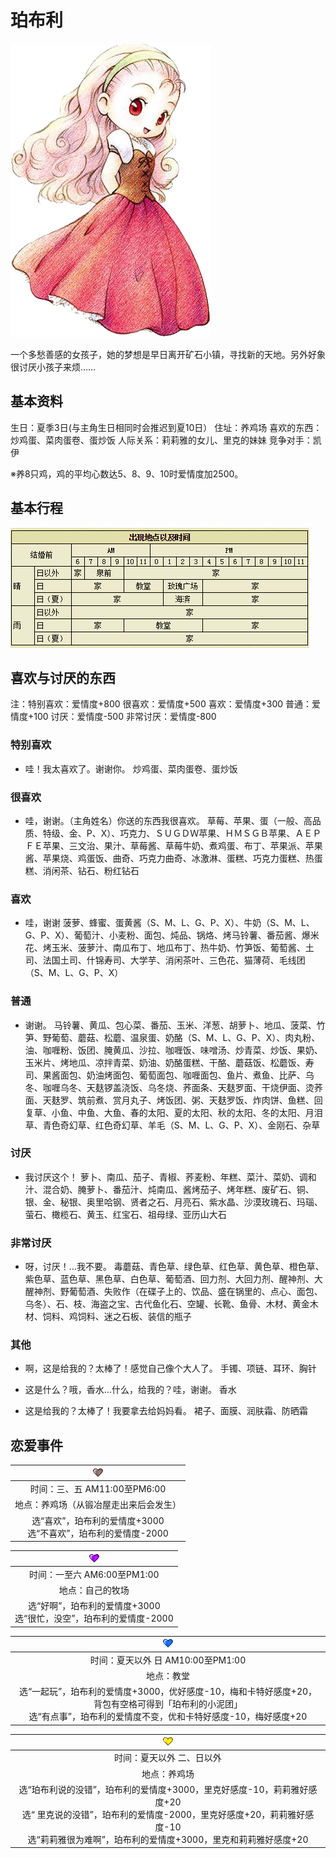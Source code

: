 # 珀布利

![珀布利](珀布利.png)

一个多愁善感的女孩子，她的梦想是早日离开矿石小镇，寻找新的天地。另外好象很讨厌小孩子来烦……

## 基本资料

生日：夏季3日(与主角生日相同时会推迟到夏10日）
住址：养鸡场
喜欢的东西：炒鸡蛋、菜肉蛋卷、蛋炒饭
人际关系：莉莉雅的女儿、里克的妹妹
竞争对手：凯伊

※养8只鸡，鸡的平均心数达5、8、9、10时爱情度加2500。

## 基本行程

![珀布利行程](珀布利行程.png)

## 喜欢与讨厌的东西

注：特别喜欢：爱情度+800 很喜欢：爱情度+500 喜欢：爱情度+300 普通：爱情度+100 讨厌：爱情度-500 非常讨厌：爱情度-800

### 特别喜欢

- 哇！我太喜欢了。谢谢你。
炒鸡蛋、菜肉蛋卷、蛋炒饭

### 很喜欢

- 哇，谢谢。（主角姓名）你送的东西我很喜欢。
草莓、苹果、蛋（一般、高品质、特级、金、P、X）、巧克力、ＳＵＧＤＷ苹果、ＨＭＳＧＢ苹果、ＡＥＰＦＥ苹果、三文治、果汁、草莓酱、草莓牛奶、煮鸡蛋、布丁、苹果派、苹果酱、苹果烧、鸡蛋饭、曲奇、巧克力曲奇、冰激淋、蛋糕、巧克力蛋糕、热蛋糕、消闲茶、钻石、粉红钻石

### 喜欢

- 哇，谢谢
菠萝、蜂蜜、蛋黄酱（S、M、L、G、P、X）、牛奶（S、M、L、G、P、X）、葡萄汁、小麦粉、面包、炖品、锅烙、烤马铃薯、番茄酱、爆米花、烤玉米、菠萝汁、南瓜布丁、地瓜布丁、热牛奶、竹笋饭、葡萄酱、土司、法国土司、什锦寿司、大学芋、消闲茶叶、三色花、猫薄荷、毛线团（S、M、L、G、P、X）

### 普通

- 谢谢。
马铃薯、黄瓜、包心菜、番茄、玉米、洋葱、胡萝卜、地瓜、菠菜、竹笋、野葡萄、蘑菇、松蘑、温泉蛋、奶酪（S、M、L、G、P、X）、肉丸粉、油、咖喱粉、饭团、腌黄瓜、沙拉、咖喱饭、味噌汤、炒青菜、炒饭、果奶、玉米片、烤地瓜、凉拌青菜、奶油、奶酪蛋糕、干酪、蘑菇饭、松蘑饭、寿司、果酱面包、奶油烤面包、葡萄面包、咖喱面包、鱼片、煮鱼、比萨、乌冬、咖喱乌冬、天麸锣盖浇饭、乌冬烧、荞面条、天麸罗面、干烧伊面、烫荞面、天麸罗、筑前煮、赏月丸子、烤饭团、粥、天麸罗饭、炸肉饼、鱼糕、回复草、小鱼、中鱼、大鱼、春的太阳、夏的太阳、秋的太阳、冬的太阳、月泪草、青色奇幻草、红色奇幻草、羊毛（S、M、L、G、P、X）、金刚石、杂草

### 讨厌

- 我讨厌这个！
萝卜、南瓜、茄子、青椒、荞麦粉、年糕、菜汁、菜奶、调和汁、混合奶、腌萝卜、番茄汁、炖南瓜、酱烤茄子、烤年糕、废矿石、铜、银、金、秘银、奥里哈钢、贤者之石、月亮石、紫水晶、沙漠玫瑰石、玛瑙、萤石、橄榄石、黄玉、红宝石、祖母绿、亚历山大石

### 非常讨厌

- 呀，讨厌！…我不要。
毒蘑菇、青色草、绿色草、红色草、黄色草、橙色草、紫色草、蓝色草、黑色草、白色草、葡萄酒、回力剂、大回力剂、醒神剂、大醒神剂、野葡萄酒、失败作（在碟子上的、饮品、盛在锅里的、点心、面包、乌冬）、石、枝、海盗之宝、古代鱼化石、空罐、长靴、鱼骨、木材、黄金木材、饲料、鸡饲料、迷之石板、装信的瓶子

### 其他

- 啊，这是给我的？太棒了！感觉自己像个大人了。
手镯、项链、耳环、胸针

- 这是什么？哦，香水…什么，给我的？哇，谢谢。
香水

- 这是给我的？太棒了！我要拿去给妈妈看。
裙子、面膜、润肤霜、防晒霜

## 恋爱事件

|![黑心](黑心.png)
|:-:
|时间：三、五 AM11:00至PM6:00
|地点：养鸡场（从锻冶屋走出来后会发生）
|选“喜欢”，珀布利的爱情度+3000<br>选“不喜欢”，珀布利的爱情度-2000

|![紫心](紫心.png)
|:-:
|时间：一至六 AM6:00至PM1:00
|地点：自己的牧场
|选“好啊”，珀布利的爱情度+3000<br>选“很忙，没空”，珀布利的爱情度-2000

|![蓝心](蓝心.png)
|:-:
|时间：夏天以外 日 AM10:00至PM1:00
|地点：教堂
|选“一起玩”，珀布利的爱情度+3000，优好感度-10，梅和卡特好感度+20，背包有空格可得到「珀布利的小泥团」<br>选“有点事”，珀布利的爱情度不变，优和卡特好感度-10，梅好感度+20

|![黄心](黄心.png)
|:-:
|时间：夏天以外 二、日以外
|地点：养鸡场
|选“珀布利说的没错”，珀布利的爱情度+3000，里克好感度-10，莉莉雅好感度+20<br>选“ 里克说的没错”，珀布利的爱情度-2000，里克好感度+20，莉莉雅好感度-10<br>选“莉莉雅很为难啊”，珀布利的爱情度+3000，里克和莉莉雅好感度+20
